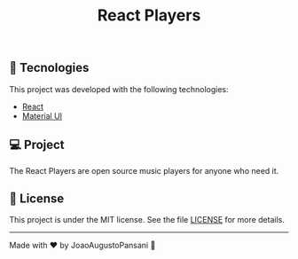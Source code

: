 <h1 align="center">
    React Players
</h1>

<br>

## 🚀 Tecnologies

This project was developed with the following technologies:

- [React](https://reactjs.org)
- [Material UI](https://mui.com/)

## 💻 Project

The React Players are open source music players for anyone who need it.

## :memo: License

This project is under the MIT license. See the file [LICENSE](LICENSE.md) for more details.

---

Made with ♥ by JoaoAugustoPansani :wave: 